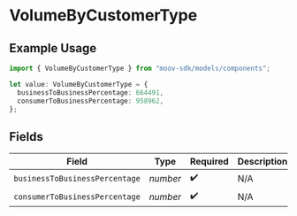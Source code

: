 # VolumeByCustomerType

## Example Usage

```typescript
import { VolumeByCustomerType } from "moov-sdk/models/components";

let value: VolumeByCustomerType = {
  businessToBusinessPercentage: 664491,
  consumerToBusinessPercentage: 958962,
};
```

## Fields

| Field                          | Type                           | Required                       | Description                    |
| ------------------------------ | ------------------------------ | ------------------------------ | ------------------------------ |
| `businessToBusinessPercentage` | *number*                       | :heavy_check_mark:             | N/A                            |
| `consumerToBusinessPercentage` | *number*                       | :heavy_check_mark:             | N/A                            |